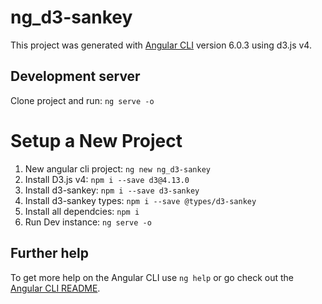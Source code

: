 # ng_d3-sankey

This project was generated with [Angular CLI](https://github.com/angular/angular-cli) version 6.0.3 using d3.js v4.

## Development server
Clone project and run: `ng serve -o`


# Setup a New Project
1. New angular cli project: `ng new ng_d3-sankey`
2. Install D3.js v4: `npm i --save d3@4.13.0`
3. Install d3-sankey: `npm i --save d3-sankey`
4. Install d3-sankey types: `npm i --save @types/d3-sankey`
5. Install all dependcies: `npm i`
6. Run Dev instance: `ng serve -o`


## Further help

To get more help on the Angular CLI use `ng help` or go check out the [Angular CLI README](https://github.com/angular/angular-cli/blob/master/README.md).
